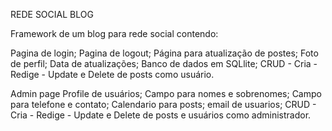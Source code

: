 REDE SOCIAL BLOG

Framework de um blog para rede social contendo:

  Pagina de login;
    Pagina de logout;
    Página para atualização de postes;
    Foto de perfil;
    Data de atualizações;
    Banco de dados em SQLlite;
     CRUD - Cria - Redige - Update e Delete de posts como usuário.

  Admin page
    Profile de usuários;
    Campo para nomes e sobrenomes;
    Campo para telefone e contato;
    Calendario para posts;
    email de usuarios;
    CRUD - Cria - Redige - Update e Delete de posts e usuários como administrador.
